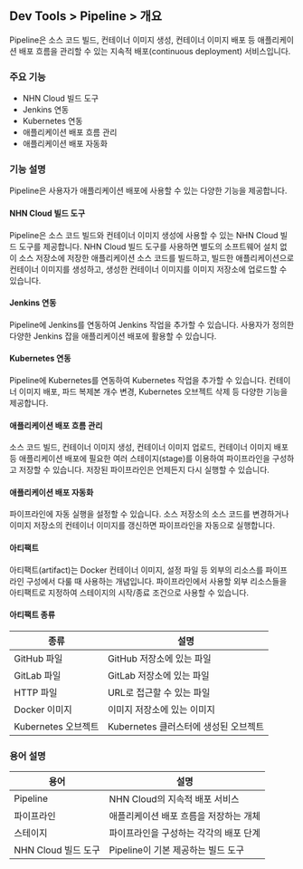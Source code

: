 ## Dev Tools > Pipeline > 개요
Pipeline은 소스 코드 빌드, 컨테이너 이미지 생성, 컨테이너 이미지 배포 등 애플리케이션 배포 흐름을 관리할 수 있는 지속적 배포(continuous deployment) 서비스입니다.

### 주요 기능
* NHN Cloud 빌드 도구
* Jenkins 연동
* Kubernetes 연동
* 애플리케이션 배포 흐름 관리
* 애플리케이션 배포 자동화

### 기능 설명
Pipeline은 사용자가 애플리케이션 배포에 사용할 수 있는 다양한 기능을 제공합니다.

#### NHN Cloud 빌드 도구
Pipeline은 소스 코드 빌드와 컨테이너 이미지 생성에 사용할 수 있는 NHN Cloud 빌드 도구를 제공합니다. NHN Cloud 빌드 도구를 사용하면 별도의 소프트웨어 설치 없이 소스 저장소에 저장한 애플리케이션 소스 코드를 빌드하고, 빌드한 애플리케이션으로 컨테이너 이미지를 생성하고, 생성한 컨테이너 이미지를 이미지 저장소에 업로드할 수 있습니다.

#### Jenkins 연동

Pipeline에 Jenkins를 연동하여 Jenkins 작업을 추가할 수 있습니다. 사용자가 정의한 다양한 Jenkins 잡을 애플리케이션 배포에 활용할 수 있습니다.

#### Kubernetes 연동

Pipeline에 Kubernetes를 연동하여 Kubernetes 작업을 추가할 수 있습니다. 컨테이너 이미지 배포, 파드 복제본 개수 변경, Kubernetes 오브젝트 삭제 등 다양한 기능을 제공합니다.

#### 애플리케이션 배포 흐름 관리

소스 코드 빌드, 컨테이너 이미지 생성, 컨테이너 이미지 업로드, 컨테이너 이미지 배포 등 애플리케이션 배포에 필요한 여러 스테이지(stage)를 이용하여 파이프라인을 구성하고 저장할 수 있습니다. 저장된 파이프라인은 언제든지 다시 실행할 수 있습니다.

#### 애플리케이션 배포 자동화

파이프라인에 자동 실행을 설정할 수 있습니다. 소스 저장소의 소스 코드를 변경하거나 이미지 저장소의 컨테이너 이미지를 갱신하면 파이프라인을 자동으로 실행합니다.

#### 아티팩트

아티팩트(artifact)는 Docker 컨테이너 이미지, 설정 파일 등 외부의 리소스를 파이프라인 구성에서 다룰 때 사용하는 개념입니다. 파이프라인에서 사용할 외부 리소스들을 아티팩트로 지정하여 스테이지의 시작/종료 조건으로 사용할 수 있습니다.

#### 아티팩트 종류
| 종류        | 설명                |
|-----------|-------------------|
| GitHub 파일 | GitHub 저장소에 있는 파일 |
| GitLab 파일 | GitLab 저장소에 있는 파일 |
| HTTP 파일   | URL로 접근할 수 있는 파일  |
| Docker 이미지 | 이미지 저장소에 있는 이미지 |
|Kubernetes 오브젝트| Kubernetes 클러스터에 생성된 오브젝트|

### 용어 설명
| 용어 | 설명 |
|---|---|
| Pipeline | NHN Cloud의 지속적 배포 서비스 |
| 파이프라인 | 애플리케이션 배포 흐름을 저장하는 개체 |
| 스테이지 | 파이프라인을 구성하는 각각의 배포 단계 |
| NHN Cloud 빌드 도구 | Pipeline이 기본 제공하는 빌드 도구 |

